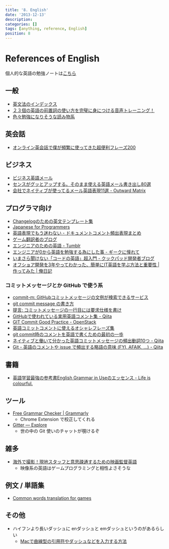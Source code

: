 ```yaml
---
title: '8. English'
date: '2013-12-13'
description:
categories: []
tags: [anything, reference, English]
position: 8
---
```


# References of English

個人的な英語の勉強ノートは[こちら](/english/about)

## 一般

- [英文法のインデックス](http://www.englishcafe.jp/english3rd/englishindex.html)
- [２３個の英語の前置詞の使い方を完璧に身につける音声トレーニング！](http://waiwaienglish.com/preposition-1890.html)
- [色々勉強になりそうな読み物系](http://www.eigowithluke.com/)

## 英会話

- [オンライン英会話で僕が頻繁に使ってきた超便利フレーズ200](http://enjoylifeinenglish.blog112.fc2.com/blog-entry-240.html)

## ビジネス

- [ビジネス英語メール](http://eigo-reibun.com/)
- [センスがグッとアップする。そのまま使える英語メール書き出し80選](http://www.berlitz-blog.com/englishmail)
- [会社でネイティブが使ってるメール英語表現11選 - Outward Matrix](http://www.outward-matrix.com/entry/2016/04/17/093000)

## プログラマ向け

- [Changelogのための英文テンプレート集](http://d.hatena.ne.jp/pyopyopyo/20070920/p1)
- [Japanese for Programmers](http://www.squidoo.com/japanese-for-programmers)
- [英語表現でもう迷わない - ドキュメントコメント頻出表現まとめ](http://www.dotapon.sakura.ne.jp/blog/?p=734)
- [ゲーム翻訳者のブログ](http://wearebottoms.blog53.fc2.com/)
- [エンジニアのための英語 - Tumblr](http://englishforengineers.tumblr.com/)
- [エンジニアが0から英語を勉強する為にした事 - ギークに憧れて](http://hotchemi.hateblo.jp/entry/2015/12/31/091301)
- [いまさら聞けない「コードの英語」超入門 - クックパッド開発者ブログ](http://techlife.cookpad.com/entry/2015/08/31/140749)
- [オフショア開発を3年やってわかった、簡単にIT英語を学ぶ方法と重要性 | 作ってみた | 俺日記](http://blog.shinji.asia/english-engineer/)

### コミットメッセージとか GitHub で使う系

- [commit-m: GitHubコミットメッセージの文例が検索できるサービス](http://commit-m.minamijoyo.com/commits/search?keyword=fix+bug)
- [git commit message の書き方](http://www.clear-code.com/blog/2012/2/21.html)
- [提言: コミットメッセージの一行目には要求仕様を書け](http://qiita.com/magicant/items/882b5142c4d5064933bc)
- [GitHubで使われている実用英語コメント集 - Qiita](http://qiita.com/shi_chicken/items/a5f922a3ef3aa58a1839)
- [GIT Commit Good Practice - OpenStack](https://wiki.openstack.org/wiki/GitCommitMessages)
- [英語コミットコメントに使えるオシャレフレーズ集](http://qiita.com/ken_c_lo/items/4cb49f0fb74e8778804d)
- [git commit時のコメントを英語で書くための最初の一歩](http://www.sssg.org/blogs/hiro345/archives/11721.html)
- [ネイティブと働いて分かった英語コミットメッセージの頻出動詞10つ - Qiita](http://qiita.com/gogotanaka/items/b65e1b081fa976e5d754)
- [Git - 英語のコメントや issue で頻出する略語の意味 (FYI, AFAIK, ...) - Qiita](http://qiita.com/uasi/items/86c3a09d17792ab62dfe)

## 書籍

- [英語学習最強の参考書English Grammar in Useのエッセンス - Life is colourful.](http://lifeiscolourful.hatenablog.com/entry/2016/06/23/191148)

## ツール

- [Free Grammar Checker | Grammarly](https://www.grammarly.com/)
    - Chrome Extension で校正してくれる
- [Gitter — Explore](https://gitter.im/explore/tags/curated:frontend)
    - 世の中の Git 使いのチャットが覗けるぞ

## 雑多

- [海外で撮影！現地スタッフと意思疎通するための映画監督英語](http://www.berlitz-blog.com/filming)
    - 映像系の英語はゲームプログラミングと相性よさそうな

## 例文 / 単語集

- [Common words translation for games](https://docs.google.com/a/dena.jp/spreadsheet/ccc?key=0Al1cNCkGdEJfdF8xX0dsaHl6ZVpzMDF2OW9JaWVWMVE#gid=0)

## その他

- ハイフンより長いダッシュに enダッシュと emダッシュというのがあるらしい
    - [Macで曲線型の引用符やダッシュなどを入力する方法](http://inforati.jp/apple/mac-tips-techniques/system-hints/how-to-enter-quotation-marks-and-dashes-with-mac-keyboard-shortcut.html)


<br/><br/><br/>

